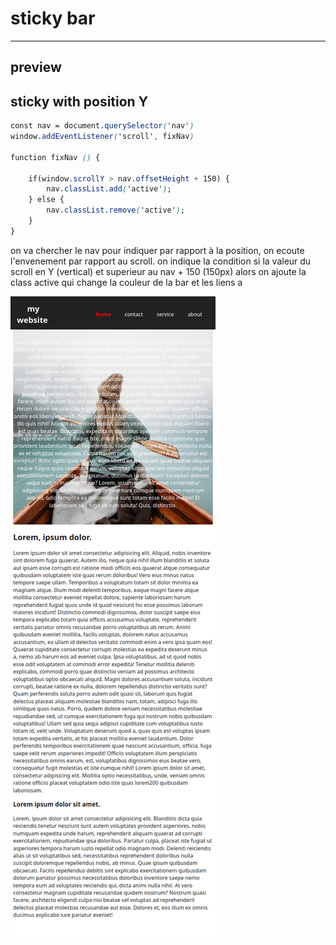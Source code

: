 # sticky bar
---
## preview


## sticky with position Y

```css
const nav = document.querySelector('nav')
window.addEventListener('scroll', fixNav)

function fixNav () {
    
    if(window.scrollY > nav.offsetHeight + 150) {
        nav.classList.add('active');
    } else {
        nav.classList.remove('active');
    }
}
```

on va chercher le nav pour indiquer par rapport à la position, on ecoute l'envenement par rapport au scroll.
on indique la condition si la valeur du scroll en Y (vertical) et superieur au nav + 150 (150px) alors on ajoute la class active qui change la couleur de la bar et les liens a

![Alt text](sticky-bar.png?raw=true "Title")